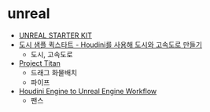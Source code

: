# unreal

- [UNREAL STARTER KIT](https://www.sidefx.com/tutorials/ue4-starter-kit/)
- [도시 샘플 퀵스타트 - Houdini를 사용해 도시와 고속도로 만들기](https://docs.unrealengine.com/5.0/ko/city-sample-quick-start-for-generating-a-city-and-freeway-using-houdini/)
  - 도시, 고속도로
- [Project Titan](https://www.sidefx.com/titan/)
  - 드래그 화물배치
  - 파이프
- [Houdini Engine to Unreal Engine Workflow](https://www.mixtrn.com/houdini-engine-to-unreal-engine-workflow)
  - 팬스

